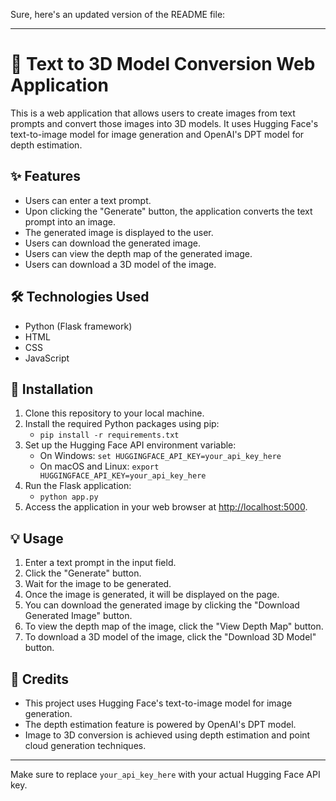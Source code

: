 Sure, here's an updated version of the README file:

---

# 📝 Text to 3D Model Conversion Web Application

This is a web application that allows users to create images from text prompts and convert those images into 3D models. It uses Hugging Face's text-to-image model for image generation and OpenAI's DPT model for depth estimation.

## ✨ Features

- Users can enter a text prompt.
- Upon clicking the "Generate" button, the application converts the text prompt into an image.
- The generated image is displayed to the user.
- Users can download the generated image.
- Users can view the depth map of the generated image.
- Users can download a 3D model of the image.

## 🛠️ Technologies Used

- Python (Flask framework)
- HTML
- CSS
- JavaScript

## 🚀 Installation

1. Clone this repository to your local machine.
2. Install the required Python packages using pip:
   - `pip install -r requirements.txt`
3. Set up the Hugging Face API environment variable:
   - On Windows: `set HUGGINGFACE_API_KEY=your_api_key_here`
   - On macOS and Linux: `export HUGGINGFACE_API_KEY=your_api_key_here`
4. Run the Flask application:
   - `python app.py`
5. Access the application in your web browser at [http://localhost:5000](http://localhost:5000).

## 💡 Usage

1. Enter a text prompt in the input field.
2. Click the "Generate" button.
3. Wait for the image to be generated.
4. Once the image is generated, it will be displayed on the page.
5. You can download the generated image by clicking the "Download Generated Image" button.
6. To view the depth map of the image, click the "View Depth Map" button.
7. To download a 3D model of the image, click the "Download 3D Model" button.

## 🙌 Credits

- This project uses Hugging Face's text-to-image model for image generation.
- The depth estimation feature is powered by OpenAI's DPT model.
- Image to 3D conversion is achieved using depth estimation and point cloud generation techniques.

--- 

Make sure to replace `your_api_key_here` with your actual Hugging Face API key.